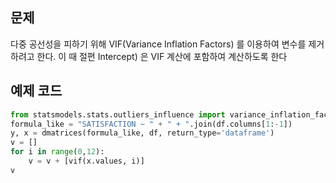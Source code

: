 ## 문제
다중 공선성을 피하기 위해 VIF(Variance Inflation Factors) 를 이용하여 변수를 제거하려고 한다.
이 때 절편 Intercept) 은 VIF 계산에 포함하여 계산하도록 한다
 
## 예제 코드

```python
from statsmodels.stats.outliers_influence import variance_inflation_factor
formula_like = "SATISFACTION ~ " + " + ".join(df.columns[1:-1])
y, x = dmatrices(formula_like, df, return_type='dataframe')
v = []
for i in range(0,12):
    v = v + [vif(x.values, i)]
v
```
